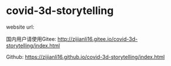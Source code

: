 # covid-3d-storytelling
 
website url: 

国内用户请使用Gitee: http://zijianli16.gitee.io/covid-3d-storytelling/index.html

Github: https://zijianli16.github.io/covid-3d-storytelling/index.html

